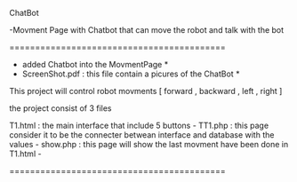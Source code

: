 ChatBot 

-Movment Page with Chatbot that can move the robot and talk with the bot

==========================================

*  added Chatbot into the MovmentPage *
*  ScreenShot.pdf : this file contain a picures of the ChatBot *

This project will control robot movments [ forward , backward , left , right ]

the project consist of 3 files

T1.html : the main interface that include 5 buttons -
TT1.php : this page consider it to be the connecter betwean interface and database with the values -
show.php : this page will show the last movment have been done in T1.html -



==========================================
